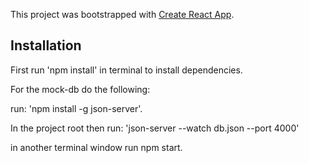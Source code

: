 This project was bootstrapped with [Create React App](https://github.com/facebook/create-react-app).


## Installation

First run 'npm install' in terminal to install dependencies. 

For the mock-db do the following:

run: 
'npm install -g json-server'.

In the project root then run:
'json-server --watch db.json --port 4000'

in another terminal window run npm start.

